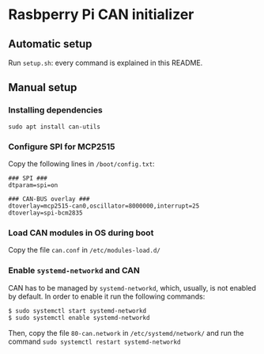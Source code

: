 # Rasbperry Pi CAN initializer

## Automatic setup

Run ```setup.sh```: every command is explained in this README.

## Manual setup

### Installing dependencies

```sudo apt install can-utils```

### Configure SPI for MCP2515

Copy the following lines in ```/boot/config.txt```:

```
### SPI ###
dtparam=spi=on

### CAN-BUS overlay ###
dtoverlay=mcp2515-can0,oscillator=8000000,interrupt=25
dtoverlay=spi-bcm2835
```

### Load CAN modules in OS during boot

Copy the file ```can.conf``` in ```/etc/modules-load.d/```

### Enable ```systemd-networkd``` and CAN

CAN has to be managed by ```systemd-networkd```, which, usually, is not enabled
by default. In order to enable it run the following commands:

```Bash
$ sudo systemctl start systemd-networkd
$ sudo systemctl enable systemd-networkd
```

Then, copy the file ```80-can.network``` in ```/etc/systemd/network/``` and run
the command ```sudo systemctl restart systemd-networkd```